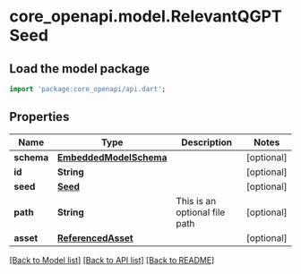# core_openapi.model.RelevantQGPTSeed

## Load the model package
```dart
import 'package:core_openapi/api.dart';
```

## Properties
Name | Type | Description | Notes
------------ | ------------- | ------------- | -------------
**schema** | [**EmbeddedModelSchema**](EmbeddedModelSchema.md) |  | [optional] 
**id** | **String** |  | [optional] 
**seed** | [**Seed**](Seed.md) |  | [optional] 
**path** | **String** | This is an optional file path | [optional] 
**asset** | [**ReferencedAsset**](ReferencedAsset.md) |  | [optional] 

[[Back to Model list]](../README.md#documentation-for-models) [[Back to API list]](../README.md#documentation-for-api-endpoints) [[Back to README]](../README.md)


